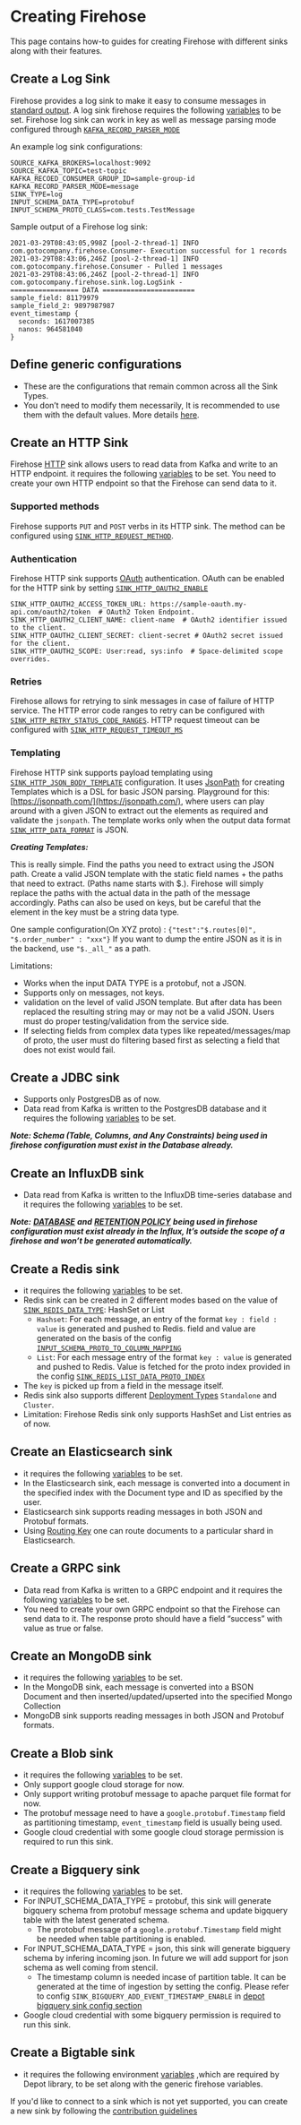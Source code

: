 # Creating Firehose

This page contains how-to guides for creating Firehose with different sinks along with their features.

## Create a Log Sink

Firehose provides a log sink to make it easy to consume messages in [standard output](https://en.wikipedia.org/wiki/Standard_streams#Standard_output_%28stdout%29). A log sink firehose requires the following [variables](../advance/generic.md) to be set. Firehose log sink can work in key as well as message parsing mode configured through [`KAFKA_RECORD_PARSER_MODE`](../advance/generic.md#kafka_record_parser_mode)

An example log sink configurations:

```text
SOURCE_KAFKA_BROKERS=localhost:9092
SOURCE_KAFKA_TOPIC=test-topic
KAFKA_RECOED_CONSUMER_GROUP_ID=sample-group-id
KAFKA_RECORD_PARSER_MODE=message
SINK_TYPE=log
INPUT_SCHEMA_DATA_TYPE=protobuf
INPUT_SCHEMA_PROTO_CLASS=com.tests.TestMessage
```

Sample output of a Firehose log sink:

```text
2021-03-29T08:43:05,998Z [pool-2-thread-1] INFO  com.gotocompany.firehose.Consumer- Execution successful for 1 records
2021-03-29T08:43:06,246Z [pool-2-thread-1] INFO  com.gotocompany.firehose.Consumer - Pulled 1 messages
2021-03-29T08:43:06,246Z [pool-2-thread-1] INFO  com.gotocompany.firehose.sink.log.LogSink -
================= DATA =======================
sample_field: 81179979
sample_field_2: 9897987987
event_timestamp {
  seconds: 1617007385
  nanos: 964581040
}
```

## Define generic configurations

- These are the configurations that remain common across all the Sink Types.
- You don’t need to modify them necessarily, It is recommended to use them with the default values. More details [here](../advance/generic#standard).

## Create an HTTP Sink

Firehose [HTTP](https://en.wikipedia.org/wiki/Hypertext_Transfer_Protocol) sink allows users to read data from Kafka and write to an HTTP endpoint. it requires the following [variables](../sinks/http-sink.md#http-sink) to be set. You need to create your own HTTP endpoint so that the Firehose can send data to it.

### Supported methods

Firehose supports `PUT` and `POST` verbs in its HTTP sink. The method can be configured using [`SINK_HTTP_REQUEST_METHOD`](../sinks/http-sink.md#sink_http_request_method).

### Authentication

Firehose HTTP sink supports [OAuth](https://en.wikipedia.org/wiki/OAuth) authentication. OAuth can be enabled for the HTTP sink by setting [`SINK_HTTP_OAUTH2_ENABLE`](../sinks/http-sink.md#sink_http_oauth2_enable)

```text
SINK_HTTP_OAUTH2_ACCESS_TOKEN_URL: https://sample-oauth.my-api.com/oauth2/token  # OAuth2 Token Endpoint.
SINK_HTTP_OAUTH2_CLIENT_NAME: client-name  # OAuth2 identifier issued to the client.
SINK_HTTP_OAUTH2_CLIENT_SECRET: client-secret # OAuth2 secret issued for the client.
SINK_HTTP_OAUTH2_SCOPE: User:read, sys:info  # Space-delimited scope overrides.
```

### Retries

Firehose allows for retrying to sink messages in case of failure of HTTP service. The HTTP error code ranges to retry can be configured with [`SINK_HTTP_RETRY_STATUS_CODE_RANGES`](../sinks/http-sink.md#sink_http_retry_status_code_ranges). HTTP request timeout can be configured with [`SINK_HTTP_REQUEST_TIMEOUT_MS`](../sinks/http-sink.md#sink_http_request_timeout_ms)

### Templating

Firehose HTTP sink supports payload templating using [`SINK_HTTP_JSON_BODY_TEMPLATE`](../sinks/http-sink.md#sink_http_json_body_template) configuration. It uses [JsonPath](https://github.com/json-path/JsonPath) for creating Templates which is a DSL for basic JSON parsing. Playground for this: [https://jsonpath.com/](https://jsonpath.com/), where users can play around with a given JSON to extract out the elements as required and validate the `jsonpath`. The template works only when the output data format [`SINK_HTTP_DATA_FORMAT`](../sinks/http-sink.md#sink_http_data_format) is JSON.

_**Creating Templates:**_

This is really simple. Find the paths you need to extract using the JSON path. Create a valid JSON template with the static field names + the paths that need to extract. \(Paths name starts with $.\). Firehose will simply replace the paths with the actual data in the path of the message accordingly. Paths can also be used on keys, but be careful that the element in the key must be a string data type.

One sample configuration\(On XYZ proto\) : `{"test":"$.routes[0]", "$.order_number" : "xxx"}` If you want to dump the entire JSON as it is in the backend, use `"$._all_"` as a path.

Limitations:

- Works when the input DATA TYPE is a protobuf, not a JSON.
- Supports only on messages, not keys.
- validation on the level of valid JSON template. But after data has been replaced the resulting string may or may not be a valid JSON. Users must do proper testing/validation from the service side.
- If selecting fields from complex data types like repeated/messages/map of proto, the user must do filtering based first as selecting a field that does not exist would fail.

## Create a JDBC sink

- Supports only PostgresDB as of now.
- Data read from Kafka is written to the PostgresDB database and it requires the following [variables](../sinks/jdbc-sink.md#jdbc-sink) to be set.

_**Note: Schema \(Table, Columns, and Any Constraints\) being used in firehose configuration must exist in the Database already.**_

## Create an InfluxDB sink

- Data read from Kafka is written to the InfluxDB time-series database and it requires the following [variables](../sinks/influxdb-sink.md#influx-sink) to be set.

_**Note:**_ [_**DATABASE**_](../sinks/influxdb-sink.md#sink_influx_db_name) _**and**_ [_**RETENTION POLICY**_](../sinks/influxdb-sink.md#sink_influx_retention_policy) _**being used in firehose configuration must exist already in the Influx, It’s outside the scope of a firehose and won’t be generated automatically.**_

## Create a Redis sink

- it requires the following [variables](../sinks/redis-sink.md) to be set.
- Redis sink can be created in 2 different modes based on the value of [`SINK_REDIS_DATA_TYPE`](../sinks/redis-sink.md#sink_redis_data_type): HashSet or List
  - `Hashset`: For each message, an entry of the format `key : field : value` is generated and pushed to Redis. field and value are generated on the basis of the config [`INPUT_SCHEMA_PROTO_TO_COLUMN_MAPPING`](../sinks/redis-sink.md#-input_schema_proto_to_column_mapping-2)
  - `List`: For each message entry of the format `key : value` is generated and pushed to Redis. Value is fetched for the proto index provided in the config [`SINK_REDIS_LIST_DATA_PROTO_INDEX`](../sinks/redis-sink.md#sink_redis_list_data_proto_index)
- The `key` is picked up from a field in the message itself.
- Redis sink also supports different [Deployment Types](../sinks/redis-sink.md#sink_redis_deployment_type) `Standalone` and `Cluster`.
- Limitation: Firehose Redis sink only supports HashSet and List entries as of now.

## Create an Elasticsearch sink

- it requires the following [variables](../sinks/elasticsearch-sink.md) to be set.
- In the Elasticsearch sink, each message is converted into a document in the specified index with the Document type and ID as specified by the user.
- Elasticsearch sink supports reading messages in both JSON and Protobuf formats.
- Using [Routing Key](../sinks/elasticsearch-sink.md#sink_es_routing_key_name) one can route documents to a particular shard in Elasticsearch.

## Create a GRPC sink

- Data read from Kafka is written to a GRPC endpoint and it requires the following [variables](../sinks/grpc-sink.md) to be set.
- You need to create your own GRPC endpoint so that the Firehose can send data to it. The response proto should have a field “success” with value as true or false.

## Create an MongoDB sink

- it requires the following [variables](../sinks/mongo-sink.md) to be set.
- In the MongoDB sink, each message is converted into a BSON Document and then inserted/updated/upserted into the specified Mongo Collection
- MongoDB sink supports reading messages in both JSON and Protobuf formats.

## Create a Blob sink

- it requires the following [variables](../sinks/blob-sink.md) to be set.
- Only support google cloud storage for now.
- Only support writing protobuf message to apache parquet file format for now.
- The protobuf message need to have a `google.protobuf.Timestamp` field as partitioning timestamp, `event_timestamp` field is usually being used.
- Google cloud credential with some google cloud storage permission is required to run this sink.

## Create a Bigquery sink

- it requires the following [variables](../sinks/bigquery-sink.md) to be set.
- For INPUT_SCHEMA_DATA_TYPE = protobuf, this sink will generate bigquery schema from protobuf message schema and update bigquery table with the latest generated schema.
   - The protobuf message of a `google.protobuf.Timestamp` field might be needed when table partitioning is enabled.
- For INPUT_SCHEMA_DATA_TYPE = json, this sink will generate bigquery schema by infering incoming json. In future we will add support for json schema as well coming from stencil.
   - The timestamp column is needed incase of partition table. It can be generated at the time of ingestion by setting the config. Please refer to config `SINK_BIGQUERY_ADD_EVENT_TIMESTAMP_ENABLE` in [depot bigquery sink config section](https://github.com/goto/depot/blob/main/docs/reference/configuration/bigquery-sink.md#sink_bigquery_add_event_timestamp_enable)
- Google cloud credential with some bigquery permission is required to run this sink.

## Create a Bigtable sink

- it requires the following environment  [variables](https://github.com/goto/depot/blob/main/docs/reference/configuration/bigtable.md) ,which are required by Depot library, to be set along with the generic firehose variables.

If you'd like to connect to a sink which is not yet supported, you can create a new sink by following the [contribution guidelines](../contribute/contribution.md)
